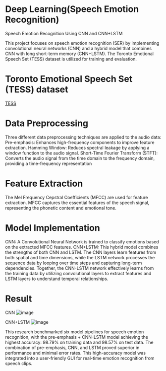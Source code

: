 # Deep Learning(Speech Emotion Recognition)
Speech Emotion Recognition Using CNN and CNN+LSTM

This project focuses on speech emotion recognition (SER) by implementing convolutional neural networks (CNN) and a hybrid model that combines CNN with long short-term memory (CNN+LSTM). The Toronto Emotional Speech Set (TESS) dataset is utilized for training and evaluation.

# Toronto Emotional Speech Set (TESS) dataset
[TESS](https://www.kaggle.com/datasets/ejlok1/toronto-emotional-speech-set-tess)

# Data Preprocessing
Three different data preprocessing techniques are applied to the audio data:
Pre-emphasis: Enhances high-frequency components to improve feature extraction.
Hamming Window: Reduces spectral leakage by applying a window function to the audio signal.
Short-Time Fourier Transform (STFT): Converts the audio signal from the time domain to the frequency domain, providing a time-frequency representation

# Feature Extraction
The Mel Frequency Cepstral Coefficients (MFCC) are used for feature extraction. MFCC captures the essential features of the speech signal, representing the phonetic content and emotional tone.

# Model Implementation
CNN: A Convolutional Neural Network is trained to classify emotions based on the extracted MFCC features.
CNN+LSTM: This hybrid model combines the strengths of both CNN and LSTM. The CNN layers learn features from both spatial and time dimensions, while the LSTM network processes the sequence data by looping over time steps and capturing long-term dependencies. Together, the CNN-LSTM network effectively learns from the training data by utilizing convolutional layers to extract features and LSTM layers to understand temporal relationships.

# Result
CNN
![image](https://github.com/user-attachments/assets/9afdab45-2a9d-4d8a-9035-35136d13a7d5)

CNN+LSTM
![image](https://github.com/user-attachments/assets/bc3c2f9a-beb9-40b6-9917-2b2ccd328f3c)

This research benchmarked six model pipelines for speech emotion recognition, with the pre-emphasis + CNN-LSTM model achieving the highest accuracy: 98.79% on training data and 98.57% on test data. The combination of pre-emphasis, CNN, and LSTM proved superior in performance and minimal error rates. This high-accuracy model was integrated into a user-friendly GUI for real-time emotion recognition from speech clips.
